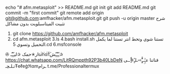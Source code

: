 echo "# afm.metasploit" >> README.md git init git add README.md git commit -m "first commit" git remote add origin git@github.com:amfhacker/afm.metasploit.git git push -u origin master
شرح تثبيت الميتاسبلويت بدون مشاكل 
1. git clone https://github.com/amfhacker/afm.metasploit
2. cd afm.metasploit
3.ls
4.bash install.sh
تستنا شوي وتحط انتر 
تستنا لما يكمل التحميل وتسوي 
5.cd
6.msfconsole

✇ ار✭حمک ✰ليـٌِـٌٌِـωํh๋α์τ็ٌِـٌِـٌٌِـٌِش✰
 https://chat.whatsapp.com/LitRQmppth92P3b40LbDeN
قناتنا عہۣۗــًًٍٍّ⇨ـلـًٍ❈ًًٍــى تـلـچـŦеℓeģℜαmـرام 
t.me/Professionaltermux
